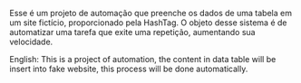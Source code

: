 Esse é um projeto de automação que preenche os dados de uma tabela em um site fictício, proporcionado pela HashTag.
O objeto desse sistema é de automatizar uma tarefa que exite uma repetição, aumentando sua velocidade.

English:
This is a project of automation, the content in data table will be insert into fake website, this process will be done automatically.
